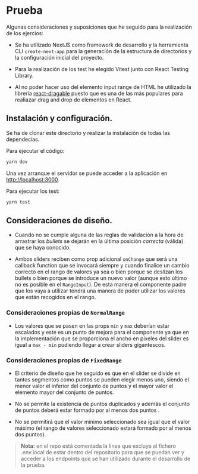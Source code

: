 # Prueba

Algunas consideraciones y suposiciones que he seguido para la realización de los ejercios:

- Se ha utilizado NextJS como framework de desarrollo y la herramienta CLI `create-next-app` para la generación de la estructura de directorios y la configuración inicial del proyecto.

- Para la realización de los test he elegido Vitest junto con React Testing Library.

- Al no poder hacer uso del elemento input range de HTML he utilizado la librería [react-dragable](https://github.com/react-grid-layout/react-draggable) puesto que es una de las más populares para realiazar drag and drop de elementos en React.

## Instalación y configuración.

Se ha de clonar este directorio y realizar la instalación de todas las dependecias.

Para ejecutar el código:

```bash
yarn dev
```

Una vez arranque el servidor se puede acceder a la aplicación en [http://localhost:3000](http://localhost:3000).

Para ejecutar los test:

```bash
yarn test
```

## Consideraciones de diseño.

- Cuando no se cumple alguna de las reglas de validación a la hora de arrastrar los _bullets_ se dejarán en la última posición _correcta_ (válida) que se haya conocido.

- Ambos sliders reciben como prop adicional `onChange` que será una callback function que se invocará siempre y cuando finalice un cambio correcto en el rango de valores ya sea o bien porque se deslizan los bullets o bien porque se introduce un nuevo valor (aunque esto último no es posible en el `RangeInput`). De esta manera el componente padre que los vaya a utilizar tendrá una manera de poder utilizar los valores que están recogidos en el rango.

### Consideraciones propias de `NormalRange`

- Los valores que se pasen en las props `min` y `max` deberían estar escalados y este es un punto de mejora para el componente ya que en la implementación que se proporciona el ancho en píxeles del slider es igual a `max - min` pudiendo llegar a crear sliders gigantescos.

### Consideraciones propias de `FixedRange`

- El criterio de diseño que he seguido es que en el slider se divide en tantos segmentos como puntos se pueden elegir menos uno, siendo el menor valor el inferior del conjunto de puntos y el mayor valor el elemento mayor del conjunto de puntos.

- No se permite la existencia de puntos duplicados y además el conjunto de puntos deberá estar formado por al menos dos puntos .

- No se permitirá que el valor mínimo seleccionado sea igual que el valor máximo (el rango de valores seleccionado estará formado por al menos dos puntos).

> **Nota:** en el repo está comentada la línea que excluye al fichero .env.local de estar dentro del repositorio para que se puedan ver y acceder a los endpoints que se han utilizado durante el desarrollo de la prueba.
